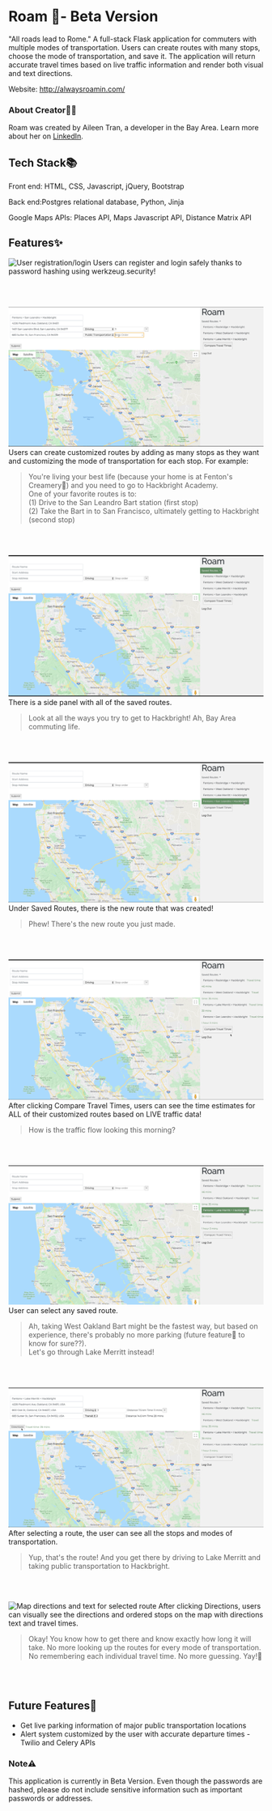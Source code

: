 # Roam 🚀- Beta Version
"All roads lead to Rome." A full-stack Flask application for commuters with multiple modes of transportation. Users can create routes with many stops, choose the mode of transportation, and save it. The application will return accurate travel times based on live traffic information and render both visual and text directions. 

Website: http://alwaysroamin.com/

### About Creator🍵🌸
Roam was created by Aileen Tran, a developer in the Bay Area. Learn more about her on [LinkedIn](https://www.linkedin.com/in/aileentran27/).

## Tech Stack📚
Front end: HTML, CSS, Javascript, jQuery, Bootstrap

Back end:Postgres relational database, Python, Jinja

Google Maps APIs: Places API, Maps Javascript API, Distance Matrix API

## Features✨
![User registration/login](/static/images/readme/registerandlogin.png)
Users can register and login safely thanks to password hashing using werkzeug.security!

<br><br>

![Creating route and choosing mode of transportation and stop order](/static/images/readme/stoporder.png)
Users can create customized routes by adding as many stops as they want and customizing the mode of transportation for each stop. 
For example:
>You're living your best life (because your home is at Fenton's Creamery🍨) and you need to go to Hackbright Academy. <br>
>One of your favorite routes is to: <br>
>(1) Drive to the San Leandro Bart station (first stop) <br>
>(2) Take the Bart in to San Francisco, ultimately getting to Hackbright (second stop)

<br><br>

![Saving route](/static/images/readme/savedroutes.png)
There is a side panel with all of the saved routes.
>Look at all the ways you try to get to Hackbright! Ah, Bay Area commuting life.

<br><br>

![New route added to saved routes](/static/images/readme/newroutesaved.png)
Under Saved Routes, there is the new route that was created!
>Phew! There's the new route you just made.

<br><br>

![Compare travel times](/static/images/readme/comparetraveltimes.png)
After clicking Compare Travel Times, users can see the time estimates for ALL of their customized routes based on LIVE traffic data!
>How is the traffic flow looking this morning? 

<br><br>

![Choosing route](/static/images/readme/choosingroute.png)
User can select any saved route.
>Ah, taking West Oakland Bart might be the fastest way, but based on experience, there's probably no more parking (future feature🔮 to know for sure??). <br>
>Let's go through Lake Merritt instead!

<br><br>

![Selected route](/static/images/readme/hittingdirections.png)
After selecting a route, the user can see all the stops and modes of transportation. 
>Yup, that's the route! And you get there by driving to Lake Merritt and taking public transportation to Hackbright.

<br><br>

![Map directions and text for selected route](/static/images/readme/viewingdirections.png)
After clicking Directions, users can visually see the directions and ordered stops on the map with directions text and travel times.
>Okay! You know how to get there and know exactly how long it will take. No more looking up the routes for every mode of transportation. No remembering each individual travel time. No more guessing. Yay!🤩

<br><br>

## Future Features🔮

- Get live parking information of major public transportation locations
- Alert system customized by the user with accurate departure times - Twilio and Celery APIs

### Note⚠️
This application is currently in Beta Version. Even though the passwords are hashed, please do not include sensitive information such as important passwords or addresses. 
